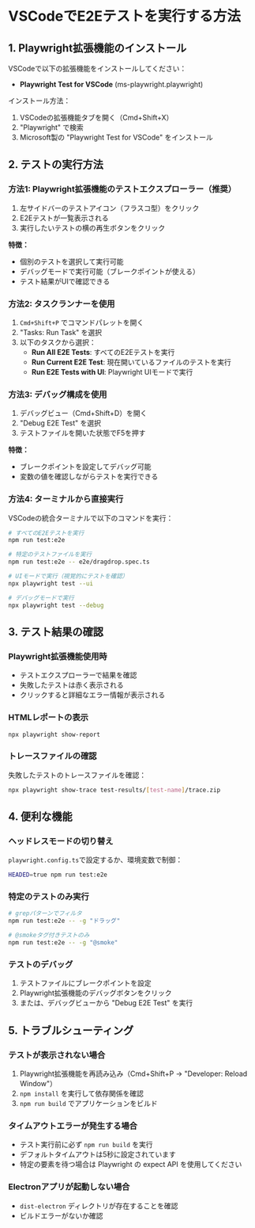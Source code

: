 # VSCodeでE2Eテストを実行する方法

## 1. Playwright拡張機能のインストール

VSCodeで以下の拡張機能をインストールしてください：
- **Playwright Test for VSCode** (ms-playwright.playwright)

インストール方法：
1. VSCodeの拡張機能タブを開く（Cmd+Shift+X）
2. "Playwright" で検索
3. Microsoft製の "Playwright Test for VSCode" をインストール

## 2. テストの実行方法

### 方法1: Playwright拡張機能のテストエクスプローラー（推奨）

1. 左サイドバーのテストアイコン（フラスコ型）をクリック
2. E2Eテストが一覧表示される
3. 実行したいテストの横の再生ボタンをクリック

**特徴：**
- 個別のテストを選択して実行可能
- デバッグモードで実行可能（ブレークポイントが使える）
- テスト結果がUIで確認できる

### 方法2: タスクランナーを使用

1. `Cmd+Shift+P` でコマンドパレットを開く
2. "Tasks: Run Task" を選択
3. 以下のタスクから選択：
   - **Run All E2E Tests**: すべてのE2Eテストを実行
   - **Run Current E2E Test**: 現在開いているファイルのテストを実行
   - **Run E2E Tests with UI**: Playwright UIモードで実行

### 方法3: デバッグ構成を使用

1. デバッグビュー（Cmd+Shift+D）を開く
2. "Debug E2E Test" を選択
3. テストファイルを開いた状態でF5を押す

**特徴：**
- ブレークポイントを設定してデバッグ可能
- 変数の値を確認しながらテストを実行できる

### 方法4: ターミナルから直接実行

VSCodeの統合ターミナルで以下のコマンドを実行：

```bash
# すべてのE2Eテストを実行
npm run test:e2e

# 特定のテストファイルを実行
npm run test:e2e -- e2e/dragdrop.spec.ts

# UIモードで実行（視覚的にテストを確認）
npx playwright test --ui

# デバッグモードで実行
npx playwright test --debug
```

## 3. テスト結果の確認

### Playwright拡張機能使用時
- テストエクスプローラーで結果を確認
- 失敗したテストは赤く表示される
- クリックすると詳細なエラー情報が表示される

### HTMLレポートの表示
```bash
npx playwright show-report
```

### トレースファイルの確認
失敗したテストのトレースファイルを確認：
```bash
npx playwright show-trace test-results/[test-name]/trace.zip
```

## 4. 便利な機能

### ヘッドレスモードの切り替え
`playwright.config.ts`で設定するか、環境変数で制御：
```bash
HEADED=true npm run test:e2e
```

### 特定のテストのみ実行
```bash
# grepパターンでフィルタ
npm run test:e2e -- -g "ドラッグ"

# @smokeタグ付きテストのみ
npm run test:e2e -- -g "@smoke"
```

### テストのデバッグ
1. テストファイルにブレークポイントを設定
2. Playwright拡張機能のデバッグボタンをクリック
3. または、デバッグビューから "Debug E2E Test" を実行

## 5. トラブルシューティング

### テストが表示されない場合
1. Playwright拡張機能を再読み込み（Cmd+Shift+P → "Developer: Reload Window"）
2. `npm install` を実行して依存関係を確認
3. `npm run build` でアプリケーションをビルド

### タイムアウトエラーが発生する場合
- テスト実行前に必ず `npm run build` を実行
- デフォルトタイムアウトは5秒に設定されています
- 特定の要素を待つ場合は Playwright の expect API を使用してください

### Electronアプリが起動しない場合
- `dist-electron` ディレクトリが存在することを確認
- ビルドエラーがないか確認